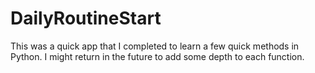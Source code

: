 # DailyRoutineStart

This was a quick app that I completed to learn a few quick methods in Python. I might return in the future to add some depth to each function.
